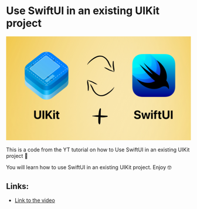 # Use SwiftUI in an existing UIKit project

[![Use SwiftUI in an existing UIKit project](thumbnail.jpg)](https://www.youtube.com/watch?v=DgSLvIERY7s)

This is a code from the YT tutorial on how to Use SwiftUI in an existing UIKit project 🤗

You will learn how to use SwiftUI in an existing UIKit project. Enjoy 🤓

## Links:
- [Link to the video](https://www.youtube.com/watch?v=DgSLvIERY7s)